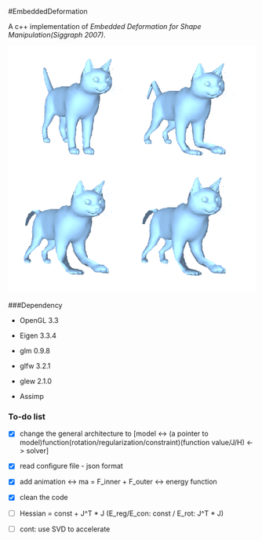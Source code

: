 #EmbeddedDeformation

A c++ implementation of _Embedded Deformation for Shape Manipulation(Siggraph 2007)_.

![EmbeddedDeform](assets/EmbeddedDeform.png)

###Dependency

* OpenGL 3.3

*  Eigen 3.3.4

* glm 0.9.8

* glfw 3.2.1

* glew 2.1.0

* Assimp

### To-do list

- [x] change the general architecture to [model <-> (a pointer to model)function(rotation/regularization/constraint)(function value/J/H) <-> solver]

- [x] read configure file - json format

- [x] add animation <-> ma = F_inner + F_outer <-> energy function

- [x] clean the code

- [ ] Hessian = const + J^T * J (E_reg/E_con: const / E_rot: J^T * J)

- [ ] cont: use SVD to accelerate

  ### 